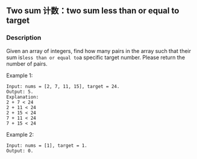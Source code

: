 ## Two sum 计数：two sum less than or equal to target

### Description

Given an array of integers, find how many pairs in the array such that their sum is`less than or equal to`a specific target number. Please return the number of pairs.

Example 1:

```
Input: nums = [2, 7, 11, 15], target = 24. 
Output: 5. 
Explanation:
2 + 7 < 24
2 + 11 < 24
2 + 15 < 24
7 + 11 < 24
7 + 15 < 24
```

Example 2:

```
Input: nums = [1], target = 1. 
Output: 0.
```



